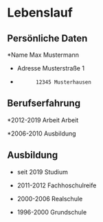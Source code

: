 # Lebenslauf

## Persönliche Daten
*Name		Max Mustermann
* Adresse	Musterstraße 1
*			12345 Musterhausen

## Berufserfahrung
*2012-2019	Arbeit Arbeit

*2006-2010 	Ausbildung

## Ausbildung
* seit 2019	Studium 

* 2011-2012	Fachhoschulreife

* 2000-2006	Realschule

* 1996-2000	Grundschule



